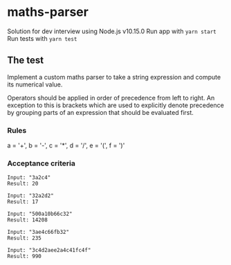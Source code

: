 # maths-parser
Solution for dev interview using Node.js v10.15.0
Run app with ```yarn start```
Run tests with ```yarn test```

## The test

Implement a custom maths parser to take a string expression and compute its numerical value.

Operators should be applied in order of precedence from left to right. An exception to this is brackets which are used to explicitly denote precedence by grouping parts of an expression that should be evaluated first.

### Rules

a = '+', b = '-', c = '*', d = '/', e = '(', f = ')'

### Acceptance criteria

```
Input: "3a2c4"
Result: 20

Input: "32a2d2"
Result: 17

Input: "500a10b66c32"
Result: 14208

Input: "3ae4c66fb32"
Result: 235

Input: "3c4d2aee2a4c41fc4f"
Result: 990

```

